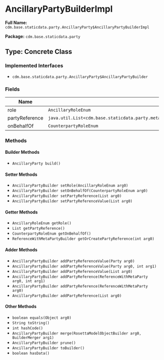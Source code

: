# AncillaryPartyBuilderImpl

**Full Name:** `cdm.base.staticdata.party.AncillaryParty$AncillaryPartyBuilderImpl`

**Package:** `cdm.base.staticdata.party`

## Type: Concrete Class

### Implemented Interfaces

- `cdm.base.staticdata.party.AncillaryParty$AncillaryPartyBuilder`

### Fields

| Name | Type | Description |
|------|------|-------------|
| role | `AncillaryRoleEnum` |  |
| partyReference | `java.util.List<cdm.base.staticdata.party.metafields.ReferenceWithMetaParty$ReferenceWithMetaPartyBuilder>` |  |
| onBehalfOf | `CounterpartyRoleEnum` |  |

### Methods

#### Builder Methods

- `AncillaryParty build()`

#### Setter Methods

- `AncillaryPartyBuilder setRole(AncillaryRoleEnum arg0)`
- `AncillaryPartyBuilder setOnBehalfOf(CounterpartyRoleEnum arg0)`
- `AncillaryPartyBuilder setPartyReference(List arg0)`
- `AncillaryPartyBuilder setPartyReferenceValue(List arg0)`

#### Getter Methods

- `AncillaryRoleEnum getRole()`
- `List getPartyReference()`
- `CounterpartyRoleEnum getOnBehalfOf()`
- `ReferenceWithMetaPartyBuilder getOrCreatePartyReference(int arg0)`

#### Adder Methods

- `AncillaryPartyBuilder addPartyReferenceValue(Party arg0)`
- `AncillaryPartyBuilder addPartyReferenceValue(Party arg0, int arg1)`
- `AncillaryPartyBuilder addPartyReferenceValue(List arg0)`
- `AncillaryPartyBuilder addPartyReference(ReferenceWithMetaParty arg0, int arg1)`
- `AncillaryPartyBuilder addPartyReference(ReferenceWithMetaParty arg0)`
- `AncillaryPartyBuilder addPartyReference(List arg0)`

#### Other Methods

- `boolean equals(Object arg0)`
- `String toString()`
- `int hashCode()`
- `AncillaryPartyBuilder merge(RosettaModelObjectBuilder arg0, BuilderMerger arg1)`
- `AncillaryPartyBuilder prune()`
- `AncillaryPartyBuilder toBuilder()`
- `boolean hasData()`


